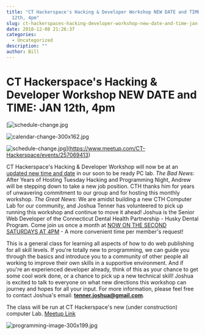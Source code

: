 ```yaml
---
title: "CT Hackerspace's Hacking & Developer Workshop NEW DATE and TIME: JAN
  12th, 4pm"
slug: ct-hackerspaces-hacking-developer-workshop-new-date-and-time-jan-12th-4pm
date: 2018-12-08 21:26:37
categories:
  - Uncategorized
description: ""
author: Bill
---
```


# CT Hackerspace's Hacking & Developer Workshop NEW DATE and TIME: JAN 12th, 4pm

[![schedule-change.jpg](/uploads/2018/12/schedule-change.jpg)

![calendar-change-300x162.jpg](/uploads/2018/12/calendar-change-300x162.jpg)

![schedule-change.jpg](/uploads/2018/12/schedule-change.jpg)](https://www.meetup.com/CT-Hackerspace/events/257069413)

CT Hackerspace's Hacking & Developer Workshop will now be at an [updated new time and date](https://www.meetup.com/CT-Hackerspace/events/257069413) in our soon to be ready PC lab. _The Bad News:_ After Years of Hosting Tuesday Hacking and Programming Night, Andrew will be stepping down to take a new job position. CTH thanks him for years of unwavering commitment to our group and for hosting this monthly workshop. _The Great News_: We are amidst building a new CTH Computer Lab for our community, and Joshua Tenner has volunteered to pick up running this workshop and continue to move it ahead! Joshua is the Senior Web Developer of the Connecticut Dental Health Partnership - Husky Dental Program. Come join us once a month at [NOW ON THE SECOND SATURDAYS AT 4PM](https://www.meetup.com/CT-Hackerspace/events/257069413) - A more convenient time per member's request!

This is a general class for learning all aspects of how to do web publishing for all skill levels. If you're totally new to programming, we can guide you through the basics and introduce you to a community of other people all working to improve their own skills in a supportive environment. And if you're an experienced developer already, think of this as your chance to get some cool work done, or a chance to pick up a new technical skill! Joshua is excited to talk to everyone on what new directions this workshop can journey and hopes for all your input. For more information, please feel free to contact Joshua's email: [**tenner.joshua@gmail.com**](mailto:tenner.joshua@gmail.com).

The class will be run at CT Hackerspace's new (under construction) computer Lab. [Meetup Link](https://www.meetup.com/CT-Hackerspace/events/257069413)

![programming-image-300x199.jpg](/uploads/2018/12/programming-image-300x199.jpg)
